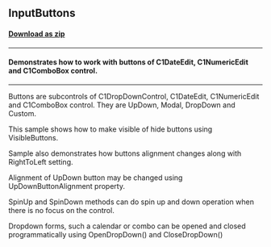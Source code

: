 ## InputButtons
#### [Download as zip](https://minhaskamal.github.io/DownGit/#/home?url=https://github.com/GrapeCity/ComponentOne-WinForms-Samples/tree/master/NetFramework\Input\CS\InputButtons)
____
#### Demonstrates how to work with buttons of C1DateEdit, C1NumericEdit and C1ComboBox control.
____
Buttons are subcontrols of C1DropDownControl, C1DateEdit, C1NumericEdit and C1ComboBox control. They are UpDown, Modal, DropDown and Custom. 

This sample shows how to make visible of hide buttons using VisibleButtons. 

Sample also demonstrates how buttons alignment changes along with RightToLeft setting. 

Alignment of UpDown button may be changed using UpDownButtonAlignment property. 

SpinUp and SpinDown methods can do spin up and down operation when there is no focus on the control. 

Dropdown forms, such a calendar or combo can be opened and closed programmatically using OpenDropDown() and CloseDropDown() 

